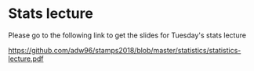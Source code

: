 # Stats lecture

Please go to the following link to get the slides for Tuesday's stats lecture 

https://github.com/adw96/stamps2018/blob/master/statistics/statistics-lecture.pdf
